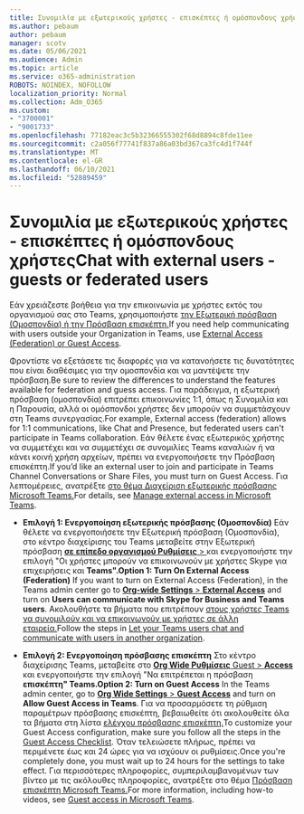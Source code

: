 ```yaml
---
title: Συνομιλία με εξωτερικούς χρήστες - επισκέπτες ή ομόσπονδους χρήστες
ms.author: pebaum
author: pebaum
manager: scotv
ms.date: 05/06/2021
ms.audience: Admin
ms.topic: article
ms.service: o365-administration
ROBOTS: NOINDEX, NOFOLLOW
localization_priority: Normal
ms.collection: Adm_O365
ms.custom:
- "3700001"
- "9001733"
ms.openlocfilehash: 77182eac3c5b32366555302f68d8894c8fde11ee
ms.sourcegitcommit: c2a056f77741f837a86a03bd367ca3fc4d1f744f
ms.translationtype: MT
ms.contentlocale: el-GR
ms.lasthandoff: 06/10/2021
ms.locfileid: "52889459"
---
```

# <a name="chat-with-external-users---guests-or-federated-users"></a><span data-ttu-id="6fa7c-102">Συνομιλία με εξωτερικούς χρήστες - επισκέπτες ή ομόσπονδους χρήστες</span><span class="sxs-lookup"><span data-stu-id="6fa7c-102">Chat with external users - guests or federated users</span></span>

<span data-ttu-id="6fa7c-103">Εάν χρειάζεστε βοήθεια για την επικοινωνία με χρήστες εκτός του οργανισμού σας στο Teams, χρησιμοποιήστε [την Εξωτερική πρόσβαση (Ομοσπονδία) ή την Πρόσβαση επισκέπτη.](/microsoftteams/manage-external-access#external-access-vs-guest-access)</span><span class="sxs-lookup"><span data-stu-id="6fa7c-103">If you need help communicating with users outside your Organization in Teams, use [External Access (Federation) or Guest Access](/microsoftteams/manage-external-access#external-access-vs-guest-access).</span></span>

<span data-ttu-id="6fa7c-104">Φροντίστε να εξετάσετε τις διαφορές για να κατανοήσετε τις δυνατότητες που είναι διαθέσιμες για την ομοσπονδία και να μαντέψετε την πρόσβαση.</span><span class="sxs-lookup"><span data-stu-id="6fa7c-104">Be sure to review the differences to understand the features available for federation and guess access.</span></span> <span data-ttu-id="6fa7c-105">Για παράδειγμα, η εξωτερική πρόσβαση (ομοσπονδία) επιτρέπει επικοινωνίες 1:1, όπως η Συνομιλία και η Παρουσία, αλλά οι ομόσπονδοι χρήστες δεν μπορούν να συμμετάσχουν στη Teams συνεργασίας.</span><span class="sxs-lookup"><span data-stu-id="6fa7c-105">For example, External access (federation) allows for 1:1 communications, like Chat and Presence, but federated users can't participate in Teams collaboration.</span></span> <span data-ttu-id="6fa7c-106">Εάν θέλετε ένας εξωτερικός χρήστης να συμμετέχει και να συμμετέχει σε συνομιλίες Teams καναλιών ή να κάνει κοινή χρήση αρχείων, πρέπει να ενεργοποιήσετε την Πρόσβαση επισκέπτη.</span><span class="sxs-lookup"><span data-stu-id="6fa7c-106">If you’d like an external user to join and participate in Teams Channel Conversations or Share Files, you must turn on Guest Access.</span></span> <span data-ttu-id="6fa7c-107">Για λεπτομέρειες, ανατρέξτε [στο θέμα Διαχείριση εξωτερικής πρόσβασης Microsoft Teams.](/microsoftteams/manage-external-access#external-access-vs-guest-access)</span><span class="sxs-lookup"><span data-stu-id="6fa7c-107">For details, see [Manage external access in Microsoft Teams](/microsoftteams/manage-external-access#external-access-vs-guest-access).</span></span>

- <span data-ttu-id="6fa7c-108">**Επιλογή 1: Ενεργοποίηση εξωτερικής πρόσβασης (Ομοσπονδία)** Εάν θέλετε να ενεργοποιήσετε την Εξωτερική πρόσβαση (Ομοσπονδία), στο κέντρο διαχείρισης του Teams μεταβείτε στην Εξωτερική πρόσβαση [ **σε επίπεδο οργανισμού Ρυθμίσεις**  > ](https://admin.teams.microsoft.com/company-wide-settings/external-communications) και ενεργοποιήστε την επιλογή "Οι χρήστες μπορούν να επικοινωνούν με χρήστες Skype για επιχειρήσεις και **Teams".**</span><span class="sxs-lookup"><span data-stu-id="6fa7c-108">**Option 1: Turn On External Access (Federation)** If you want to turn on External Access (Federation), in the Teams admin center go to [**Org-wide Settings** > **External Access**](https://admin.teams.microsoft.com/company-wide-settings/external-communications) and turn on **Users can communicate with Skype for Business and Teams users**.</span></span> <span data-ttu-id="6fa7c-109">Ακολουθήστε τα βήματα που επιτρέπουν [στους χρήστες Teams να συνομιλούν και να επικοινωνούν με χρήστες σε άλλη εταιρεία.](/microsoftteams/manage-external-access#let-your-teams-users-chat-and-communicate-with-users-in-another-organization)</span><span class="sxs-lookup"><span data-stu-id="6fa7c-109">Follow the steps in [Let your Teams users chat and communicate with users in another organization](/microsoftteams/manage-external-access#let-your-teams-users-chat-and-communicate-with-users-in-another-organization).</span></span>

- <span data-ttu-id="6fa7c-110">**Επιλογή 2: Ενεργοποίηση πρόσβασης επισκέπτη** Στο κέντρο διαχείρισης Teams, μεταβείτε στο [ **Org Wide Ρυθμίσεις** Guest  >  **Access**](https://admin.teams.microsoft.com/company-wide-settings/guest-configuration) και ενεργοποιήστε την επιλογή "Να επιτρέπεται η πρόσβαση **επισκέπτη" Teams.**</span><span class="sxs-lookup"><span data-stu-id="6fa7c-110">**Option 2: Turn on Guest Access** In the Teams admin center, go to [**Org Wide Settings** > **Guest Access**](https://admin.teams.microsoft.com/company-wide-settings/guest-configuration) and turn on **Allow Guest Access in Teams**.</span></span> <span data-ttu-id="6fa7c-111">Για να προσαρμόσετε τη ρύθμιση παραμέτρων πρόσβασης επισκέπτη, βεβαιωθείτε ότι ακολουθείτε όλα τα βήματα στη λίστα [ελέγχου πρόσβασης επισκέπτη.](/microsoftteams/guest-access-checklist)</span><span class="sxs-lookup"><span data-stu-id="6fa7c-111">To customize your Guest Access configuration, make sure you follow all the steps in the [Guest Access Checklist](/microsoftteams/guest-access-checklist).</span></span> <span data-ttu-id="6fa7c-112">Όταν τελειώσετε πλήρως, πρέπει να περιμένετε έως και 24 ώρες για να ισχύουν οι ρυθμίσεις.</span><span class="sxs-lookup"><span data-stu-id="6fa7c-112">Once you're completely done, you must wait up to 24 hours for the settings to take effect.</span></span> <span data-ttu-id="6fa7c-113">Για περισσότερες πληροφορίες, συμπεριλαμβανομένων των βίντεο με τις ακόλουθες πληροφορίες, ανατρέξτε στο θέμα [Πρόσβαση επισκέπτη Microsoft Teams.](/microsoftteams/guest-access)</span><span class="sxs-lookup"><span data-stu-id="6fa7c-113">For more information, including how-to videos, see [Guest access in Microsoft Teams](/microsoftteams/guest-access).</span></span>